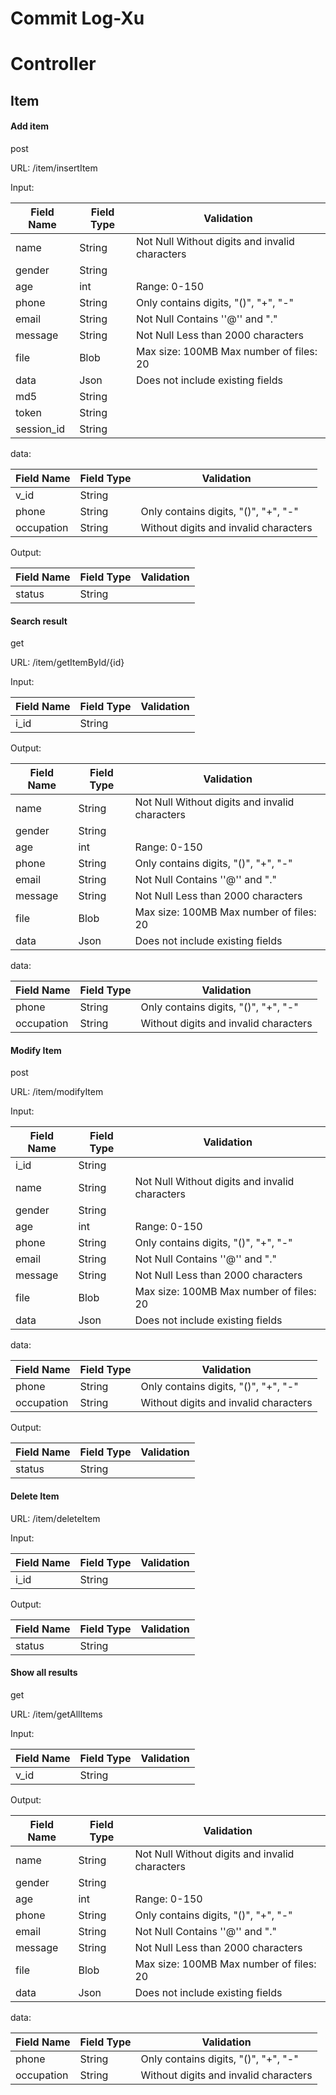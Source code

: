 # Commit Log-Xu





# Controller

## Item

#### Add item

post

URL: /item/insertItem

Input:

| Field Name | Field Type | Validation                                         |
| ---------- | ---------- | -------------------------------------------------- |
| name       | String     | Not Null     Without digits and invalid characters |
| gender     | String     |                                                    |
| age        | int        | Range: 0-150                                       |
| phone      | String     | Only contains digits, "()", "+", "-"               |
| email      | String     | Not Null        Contains ''@'' and "."             |
| message    | String     | Not Null     Less than 2000 characters             |
| file       | Blob       | Max size: 100MB    Max number of files: 20         |
| data       | Json       | Does not include existing fields                   |
| md5        | String     |                                                    |
| token      | String     |                                                    |
| session_id | String     |                                                    |

data:

| Field Name | Field Type | Validation                            |
| ---------- | ---------- | ------------------------------------- |
| v_id       | String     |                                       |
| phone      | String     | Only contains digits, "()", "+", "-"  |
| occupation | String     | Without digits and invalid characters |

Output:

| Field Name | Field Type | Validation |
| ---------- | ---------- | ---------- |
| status     | String     |            |



#### Search result

get

URL: /item/getItemById/{id}

Input:

| Field Name | Field Type | Validation |
| ---------- | ---------- | ---------- |
| i_id       | String     |            |

Output:

| Field Name | Field Type | Validation                                         |
| ---------- | ---------- | -------------------------------------------------- |
| name       | String     | Not Null     Without digits and invalid characters |
| gender     | String     |                                                    |
| age        | int        | Range: 0-150                                       |
| phone      | String     | Only contains digits, "()", "+", "-"               |
| email      | String     | Not Null        Contains ''@'' and "."             |
| message    | String     | Not Null     Less than 2000 characters             |
| file       | Blob       | Max size: 100MB    Max number of files: 20         |
| data       | Json       | Does not include existing fields                   |

data:

| Field Name | Field Type | Validation                            |
| ---------- | ---------- | ------------------------------------- |
| phone      | String     | Only contains digits, "()", "+", "-"  |
| occupation | String     | Without digits and invalid characters |

#### Modify Item

post

URL: /item/modifyItem

Input:

| Field Name | Field Type | Validation                                         |
| ---------- | ---------- | -------------------------------------------------- |
| i_id       | String     |                                                    |
| name       | String     | Not Null     Without digits and invalid characters |
| gender     | String     |                                                    |
| age        | int        | Range: 0-150                                       |
| phone      | String     | Only contains digits, "()", "+", "-"               |
| email      | String     | Not Null        Contains ''@'' and "."             |
| message    | String     | Not Null     Less than 2000 characters             |
| file       | Blob       | Max size: 100MB    Max number of files: 20         |
| data       | Json       | Does not include existing fields                   |

data:



| Field Name | Field Type | Validation                            |
| ---------- | ---------- | ------------------------------------- |
| phone      | String     | Only contains digits, "()", "+", "-"  |
| occupation | String     | Without digits and invalid characters |

Output:

| Field Name | Field Type | Validation |
| ---------- | ---------- | ---------- |
| status     | String     |            |



#### Delete Item

URL: /item/deleteItem

Input:

| Field Name | Field Type | Validation |
| ---------- | ---------- | ---------- |
| i_id       | String     |            |

Output:

| Field Name | Field Type | Validation |
| ---------- | ---------- | ---------- |
| status     | String     |            |



#### Show all results

get

URL: /item/getAllItems

Input:

| Field Name | Field Type | Validation |
| ---------- | ---------- | ---------- |
| v_id       | String     |            |

Output:

| Field Name | Field Type | Validation                                         |
| ---------- | ---------- | -------------------------------------------------- |
| name       | String     | Not Null     Without digits and invalid characters |
| gender     | String     |                                                    |
| age        | int        | Range: 0-150                                       |
| phone      | String     | Only contains digits, "()", "+", "-"               |
| email      | String     | Not Null        Contains ''@'' and "."             |
| message    | String     | Not Null     Less than 2000 characters             |
| file       | Blob       | Max size: 100MB    Max number of files: 20         |
| data       | Json       | Does not include existing fields                   |

data:

| Field Name | Field Type | Validation                            |
| ---------- | ---------- | ------------------------------------- |
| phone      | String     | Only contains digits, "()", "+", "-"  |
| occupation | String     | Without digits and invalid characters |




















